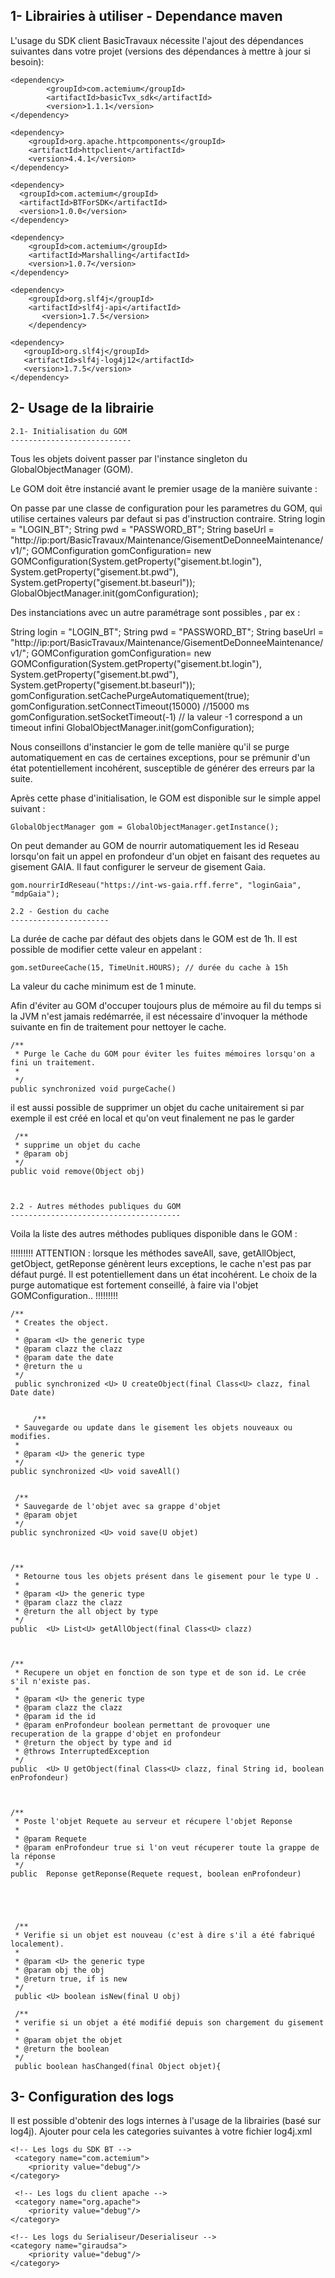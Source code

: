 ﻿1- Librairies à utiliser - Dependance maven
-------------------------------------------------------------------------------------------------

L'usage du SDK client BasicTravaux nécessite l'ajout des dépendances suivantes dans votre projet (versions des dépendances à mettre à jour si besoin):

<!-- SDK basic Travaux-->
	<dependency>
			<groupId>com.actemium</groupId>
	  		<artifactId>basicTvx_sdk</artifactId>
	  		<version>1.1.1</version>
	</dependency>

<!-- Apache HTTP Client-->
	<dependency>
		<groupId>org.apache.httpcomponents</groupId>
		<artifactId>httpclient</artifactId>
		<version>4.4.1</version>
	</dependency>		
    
<!--classes BasicTravaux nécessaires pour le sdk (Requete, Reponse, RessourceAbstraite) -->
	<dependency>
	  <groupId>com.actemium</groupId>
	  <artifactId>BTForSDK</artifactId>
	  <version>1.0.0</version>
	</dependency>
	
<!-- lib de serialisation-->
	<dependency>
  		<groupId>com.actemium</groupId>
  		<artifactId>Marshalling</artifactId>
  		<version>1.0.7</version>
	</dependency>
	
<!-- logs-->
	<dependency>
	    <groupId>org.slf4j</groupId>
	    <artifactId>slf4j-api</artifactId>
           <version>1.7.5</version>
        </dependency>

	<dependency>
	   <groupId>org.slf4j</groupId>
	   <artifactId>slf4j-log4j12</artifactId>
	   <version>1.7.5</version>
	</dependency>

2- Usage de la librairie
-----------------------------------------------------------------------------------------------

	2.1- Initialisation du GOM
	---------------------------

Tous les objets doivent passer par l'instance singleton du GlobalObjectManager (GOM).

Le GOM doit être instancié avant le premier usage de la manière suivante :

On passe par une classe de configuration pour les parametres du GOM, qui utilise certaines valeurs par defaut si pas d'instruction contraire.
	String login = "LOGIN_BT";
	String pwd = "PASSWORD_BT";
	String baseUrl = "http://ip:port/BasicTravaux/Maintenance/GisementDeDonneeMaintenance/v1/";
	GOMConfiguration gomConfiguration= new GOMConfiguration(System.getProperty("gisement.bt.login"), System.getProperty("gisement.bt.pwd"), System.getProperty("gisement.bt.baseurl"));
	GlobalObjectManager.init(gomConfiguration);
	
	
Des instanciations avec un autre paramétrage sont possibles , par ex : 

String login = "LOGIN_BT";
	String pwd = "PASSWORD_BT";
	String baseUrl = "http://ip:port/BasicTravaux/Maintenance/GisementDeDonneeMaintenance/v1/";
	GOMConfiguration gomConfiguration= new GOMConfiguration(System.getProperty("gisement.bt.login"), System.getProperty("gisement.bt.pwd"), System.getProperty("gisement.bt.baseurl"));
	gomConfiguration.setCachePurgeAutomatiquement(true);
	gomConfiguration.setConnectTimeout(15000) //15000 ms
	gomConfiguration.setSocketTimeout(-1) // la valeur -1 correspond a un timeout infini
	GlobalObjectManager.init(gomConfiguration);
	
Nous conseillons  d'instancier le gom de telle manière qu'il se purge automatiquement en cas de certaines exceptions, pour se prémunir d'un état potentiellement incohérent, susceptible de générer des erreurs par la suite.

Après cette phase d'initialisation, le GOM est disponible sur le simple appel suivant :

	GlobalObjectManager gom = GlobalObjectManager.getInstance();
	
On peut demander au GOM de nourrir automatiquement les id Reseau lorsqu'on fait un appel en profondeur d'un objet en faisant des requetes au gisement GAIA. Il faut configurer le serveur de gisement Gaia.
	
	gom.nourrirIdReseau("https://int-ws-gaia.rff.ferre", "loginGaia", "mdpGaia");
	
	2.2 - Gestion du cache
	----------------------
	
La durée de cache par défaut des objets dans le GOM est de 1h. Il est possible de modifier cette valeur en appelant :

	gom.setDureeCache(15, TimeUnit.HOURS); // durée du cache à 15h
	
La valeur du cache minimum est de 1 minute. 
	
Afin d'éviter au GOM d'occuper toujours plus de mémoire au fil du temps si la JVM n'est jamais redémarrée, il est nécessaire d'invoquer la méthode suivante en fin de traitement pour nettoyer le cache. 
	
	/**
	 * Purge le Cache du GOM pour éviter les fuites mémoires lorsqu'on a fini un traitement.
	 *
	 */
	public synchronized void purgeCache()
	
il est aussi possible de supprimer un objet du cache unitairement si par exemple il est créé en local et qu'on veut finalement ne pas le garder

	 /**
	 * supprime un objet du cache
	 * @param obj
	 */
	public void remove(Object obj)

 
	
	2.2 - Autres méthodes publiques du GOM
	--------------------------------------

Voila la liste des autres méthodes publiques disponible dans le GOM : 

!!!!!!!!!
ATTENTION : lorsque les méthodes saveAll, save, getAllObject, getObject, getReponse génèrent leurs exceptions, le cache n'est pas par défaut purgé. Il est potentiellement dans un état incohérent. 
			Le choix de la purge automatique est fortement conseillé, à faire via l'objet GOMConfiguration..
!!!!!!!!!

    /**
	 * Creates the object.
	 *
	 * @param <U> the generic type
	 * @param clazz the clazz
	 * @param date the date
	 * @return the u
	 */
	 public synchronized <U> U createObject(final Class<U> clazz, final Date date) 
	   
	   
	     /**
     * Sauvegarde ou update dans le gisement les objets nouveaux ou modifies.
     *
     * @param <U> the generic type
     */
    public synchronized <U> void saveAll()
    
     
     /**
     * Sauvegarde de l'objet avec sa grappe d'objet
     * @param objet
     */
    public synchronized <U> void save(U objet) 
	   
	    
	   
	/**
	 * Retourne tous les objets présent dans le gisement pour le type U .
	 *
	 * @param <U> the generic type
	 * @param clazz the clazz
	 * @return the all object by type
	 */
	public  <U> List<U> getAllObject(final Class<U> clazz)
	
	

	/**
	 * Recupere un objet en fonction de son type et de son id. Le crée s'il n'existe pas.
	 *
	 * @param <U> the generic type
	 * @param clazz the clazz
	 * @param id the id
	 * @param enProfondeur boolean permettant de provoquer une recuperation de la grappe d'objet en profondeur
	 * @return the object by type and id
	 * @throws InterruptedException 
	 */
	public  <U> U getObject(final Class<U> clazz, final String id, boolean enProfondeur)

	 
	
	/**
	 * Poste l'objet Requete au serveur et récupere l'objet Reponse
	 *
	 * @param Requete
	 * @param enProfondeur true si l'on veut récuperer toute la grappe de la réponse
	 */
	public  Reponse getReponse(Requete request, boolean enProfondeur)

 
	 
	 
	 
	 /**
     * Verifie si un objet est nouveau (c'est à dire s'il a été fabriqué localement).
     *
     * @param <U> the generic type
     * @param obj the obj
     * @return true, if is new
     */
     public <U> boolean isNew(final U obj)
     
     /**
     * verifie si un objet a été modifié depuis son chargement du gisement
     *
     * @param objet the objet
     * @return the boolean
     */
     public boolean hasChanged(final Object objet){
	
	

	
3- Configuration des logs
-------------------------------------------------------------------------------------------------
	
Il est possible d'obtenir des logs internes à l'usage de la librairies (basé sur log4j).
Ajouter pour cela les categories suivantes à votre fichier log4j.xml
	
	<!-- Les logs du SDK BT -->
	 <category name="com.actemium">
    	<priority value="debug"/>
   	</category>
   	
     <!-- Les logs du client apache -->
     <category name="org.apache">
    	<priority value="debug"/>
   	</category>
   	
    <!-- Les logs du Serialiseur/Deserialiseur -->
    <category name="giraudsa">
    	<priority value="debug"/>
	</category>
	
	
	
	
	
	